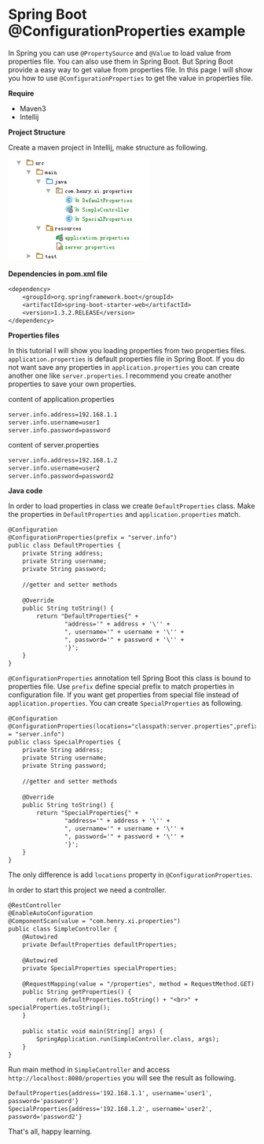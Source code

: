 # Spring Boot @ConfigurationProperties example

In Spring you can use ``@PropertySource`` and ``@Value`` to load value from properties file.
You can also use them in Spring Boot. But Spring Boot provide a easy way to get value from
properties file. In this page I will show you how to use ``@ConfigurationProperties`` to get
the value in properties file.

**Require**

* Maven3
* Intellij

**Project Structure**

Create a maven project in Intellij, make structure as following.

![Project Structure](./properties.png)


**Dependencies in pom.xml file**

```
<dependency>
    <groupId>org.springframework.boot</groupId>
    <artifactId>spring-boot-starter-web</artifactId>
    <version>1.3.2.RELEASE</version>
</dependency>
```

**Properties files**

In this tutorial I will show you loading properties from two properties files.
``application.properties`` is default properties file in Spring Boot. If you do
not want save any properties in ``application.properties`` you can create another one
like ``server.properties``. I recommend you create another properties to save your
own properties.

content of application.properties
```
server.info.address=192.168.1.1
server.info.username=user1
server.info.password=password
```
content of server.properties
```
server.info.address=192.168.1.2
server.info.username=user2
server.info.password=password2
```

**Java code**

In order to load properties in class we create ``DefaultProperties`` class. Make
the properties in ``DefaultProperties`` and ``application.properties`` match.
```
@Configuration
@ConfigurationProperties(prefix = "server.info")
public class DefaultProperties {
    private String address;
    private String username;
    private String password;

    //getter and setter methods

    @Override
    public String toString() {
        return "DefaultProperties{" +
                "address='" + address + '\'' +
                ", username='" + username + '\'' +
                ", password='" + password + '\'' +
                '}';
    }
}
```
``@ConfigurationProperties`` annotation tell Spring Boot this class is bound to
properties file. Use ``prefix`` define special prefix to match properties in configuration
file. If you want get properties from special file instead of ``application.properties``.
You can create ``SpecialProperties`` as following.
```
@Configuration
@ConfigurationProperties(locations="classpath:server.properties",prefix = "server.info")
public class SpecialProperties {
    private String address;
    private String username;
    private String password;

    //getter and setter methods

    @Override
    public String toString() {
        return "SpecialProperties{" +
                "address='" + address + '\'' +
                ", username='" + username + '\'' +
                ", password='" + password + '\'' +
                '}';
    }
}
```
The only difference is add ``locations`` property in ``@ConfigurationProperties``.

In order to start this project we need a controller.
```
@RestController
@EnableAutoConfiguration
@ComponentScan(value = "com.henry.xi.properties")
public class SimpleController {
    @Autowired
    private DefaultProperties defaultProperties;

    @Autowired
    private SpecialProperties specialProperties;

    @RequestMapping(value = "/properties", method = RequestMethod.GET)
    public String getProperties() {
        return defaultProperties.toString() + "<br>" + specialProperties.toString();
    }

    public static void main(String[] args) {
        SpringApplication.run(SimpleController.class, args);
    }
}
```
Run main method in ``SimpleController`` and access ``http://localhost:8080/properties``
you will see the result as following.
```
DefaultProperties{address='192.168.1.1', username='user1', password='password'}
SpecialProperties{address='192.168.1.2', username='user2', password='password2'}
```
That's all, happy learning.